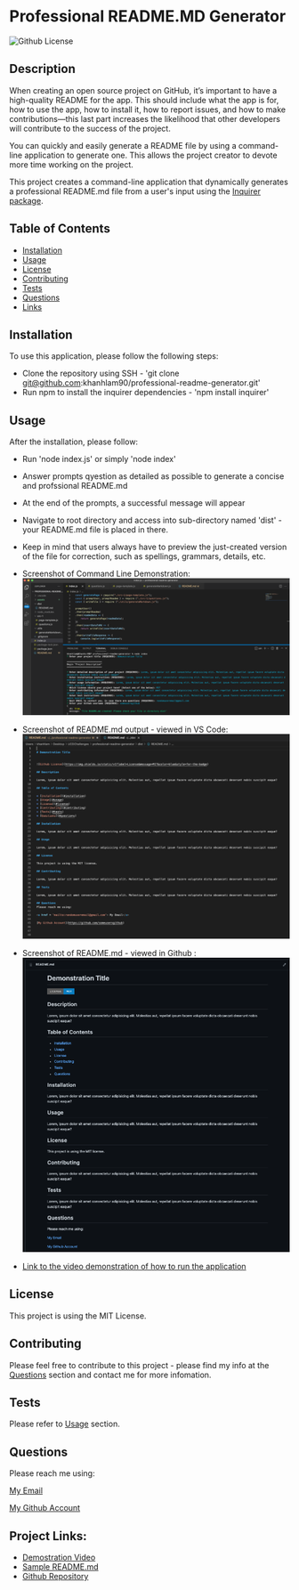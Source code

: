 # Professional README.MD Generator

![Github License](https://img.shields.io/static/v1?label=License&message=MIT&color=blue&style=for-the-badge)

## Description
When creating an open source project on GitHub, it’s important to have a high-quality README for the app. This should include what the app is for, how to use the app, how to install it, how to report issues, and how to make contributions—this last part increases the likelihood that other developers will contribute to the success of the project.

You can quickly and easily generate a README file by using a command-line application to generate one. This allows the project creator to devote more time working on the project.

This project creates a command-line application that dynamically generates a professional README.md file from a user's input using the [Inquirer package](https://www.npmjs.com/package/inquirer).

## Table of Contents

* [Installation](#installation)
* [Usage](#usage)
* [License](#license)
* [Contributing](#contributing)
* [Tests](#tests)
* [Questions](#questions)
* [Links](#links)

## Installation

To use this application, please follow the following steps:
- Clone the repository using SSH - 'git clone git@github.com:khanhlam90/professional-readme-generator.git'
- Run npm to install the inquirer dependencies - 'npm install inquirer'

## Usage 
After the installation, please follow:
- Run 'node index.js' or simply 'node index'
- Answer prompts qyestion as detailed as possible to generate a concise and profssional README.md
- At the end of the prompts, a successful message will appear
- Navigate to root directory and access into sub-directory named 'dist' - your README.md file is placed in there.
- Keep in mind that users always have to preview the just-created version of the file for correction, such as spellings, grammars, details, etc.
- Screenshot of Command Line Demonstration:
![Screenshot of Command Line Demonstration](./assets/images/readme-demonstration-0.png)
- Screenshot of README.md output - viewed in VS Code:
![Screenshot of README.md output](./assets/images/readme-demonstration-1.png)
- Screenshot of README.md - viewed in Github :
![Screenshot of Command Line Demonstration](./assets/images/readme-demonstration-2.png)

- [Link to the video demonstration of how to run the application](https://drive.google.com/file/d/1jTTzYo8H0t_drwk09x05Fwwr0gnyKCCr/view?usp=sharing)

## License

This project is using the MIT License.

## Contributing

Please feel free to contribute to this project - please find my info at the [Questions](#questions) section and contact me for more infomation.

## Tests

Please refer to [Usage](#usage) section.

## Questions

Please reach me using:

<a href = "mailto:khanhlam1990@yahoo.com"> My Email </a>

[My Github Account](https://github.com/khanhlam90)

## Project Links:
* [Demostration Video](https://drive.google.com/file/d/1jTTzYo8H0t_drwk09x05Fwwr0gnyKCCr/view?usp=sharing)
* [Sample README.md](./dist/README.md)
* [Github Repository](https://github.com/khanhlam90/professional-readme-generator.git)

